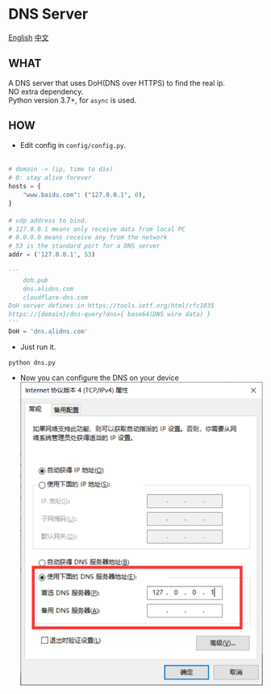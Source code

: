 # DNS Server
[English](/README.md)  [中文](/README_CN.md)  
## WHAT  
A DNS server that uses DoH(DNS over HTTPS) to find the real ip.     
NO extra dependency.  
Python version 3.7+, for `async` is used.  
    
## HOW  
+ Edit config in `config/config.py`.  
```python

# domain -> (ip, time to die)
# 0: stay alive forever
hosts = {                                   
    "www.baidu.com": ("127.0.0.1", 0),
}

# udp address to bind.
# 127.0.0.1 means only receive data from local PC
# 0.0.0.0 means receive any from the network
# 53 is the standard port for a DNS server
addr = ('127.0.0.1', 53)

'''
    doh.pub
    dns.alidns.com
    cloudflare-dns.com
DoH server defines in https://tools.ietf.org/html/rfc1035
https://{domain}/dns-query?dns={ base64(DNS wire data) }
'''
DoH = 'dns.alidns.com'

```

+ Just run it.  
```
python dns.py
```

+ Now you can configure the DNS on your device
![](/assets/dns_config.png)